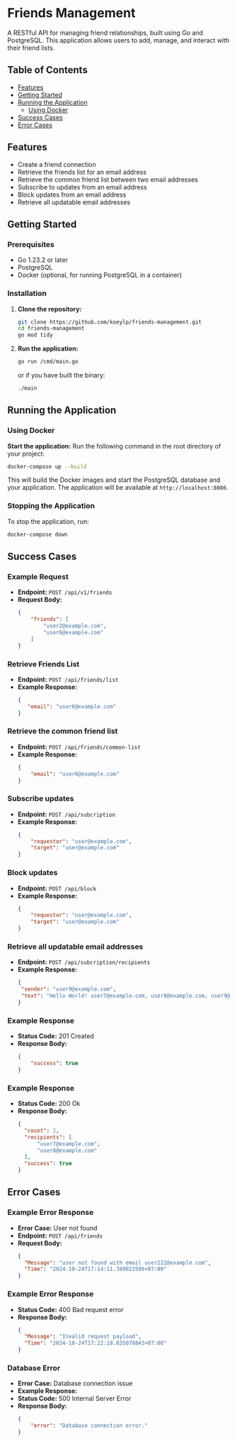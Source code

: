 
# Friends Management

A RESTful API for managing friend relationships, built using Go and PostgreSQL. This application allows users to add, manage, and interact with their friend lists.

## Table of Contents
- [Features](#features)
- [Getting Started](#getting-started)
- [Running the Application](#running-the-application)
  - [Using Docker](#using-docker)
- [Success Cases](#success-cases)
- [Error Cases](#error-cases)

## Features
- Create a friend connection
- Retrieve the friends list for an email address
- Retrieve the common friend list between two email addresses
- Subscribe to updates from an email address
- Block updates from an email address
- Retrieve all updatable email addresses

## Getting Started

### Prerequisites
- Go 1.23.2 or later
- PostgreSQL
- Docker (optional, for running PostgreSQL in a container)

### Installation

1. **Clone the repository:**
   ```bash
   git clone https://github.com/koeylp/friends-management.git
   cd friends-management
   go mod tidy
   ```

2. **Run the application:**
   ```bash
   go run /cmd/main.go
   ```

   or if you have built the binary:

   ```bash
   ./main
   ```

## Running the Application

### Using Docker



  **Start the application:**
   Run the following command in the root directory of your project:
   ```bash
   docker-compose up --build
   ```

   This will build the Docker images and start the PostgreSQL database and your application. The application will be available at `http://localhost:8080`.

### Stopping the Application
To stop the application, run:
```bash
docker-compose down
```

## Success Cases

### Example Request
- **Endpoint:** `POST /api/v1/friends`
- **Request Body:**
  ```json
  {
      "friends": [
          "user2@example.com",
          "user6@example.com"
      ]
  }
  ```
### Retrieve Friends List
- **Endpoint:** `POST /api/friends/list`
- **Example Response:**
  ```json
  {
     "email": "user6@example.com"
  }
  ```
### Retrieve the common friend list
- **Endpoint:** `POST /api/friends/common-list`
- **Example Response:**
  ```json
  {
      "email": "user6@example.com"
  }
  ```
### Subscribe updates 
- **Endpoint:** `POST /api/subcription`
- **Example Response:**
  ```json
  {
      "requestor": "user@example.com",
      "target": "user@example.com"
  }
  ```
### Block updates
- **Endpoint:** `POST /api/block`
- **Example Response:**
  ```json
  {
      "requestor": "user@example.com",
      "target": "user@example.com"
  }
  ```
### Retrieve all updatable email addresses
- **Endpoint:** `POST /api/subcription/recipients`
- **Example Response:**
  ```json
  {
   "sender": "user9@example.com",
   "text": "Hello World! user7@example.com, user8@example.com, user9@example.com"
  }
  ```
  
### Example Response
- **Status Code:** 201 Created
- **Response Body:**
  ```json
  {
      "success": true
  }
  ```
### Example Response
- **Status Code:** 200 Ok
- **Response Body:**
  ```json
  {
    "count": 2,
    "recipients": [
        "user7@example.com",
        "user8@example.com"
    ],
    "success": true
  }
  ```

## Error Cases

### Example Error Response
- **Error Case:** User not found
- **Endpoint:** `POST /api/friends`
- **Request Body:**
  ```json
  {
    "Message": "user not found with email user222@example.com",
    "Time": "2024-10-24T17:14:11.389023506+07:00"
  }
  ```

### Example Error Response
- **Status Code:** 400 Bad request error
- **Response Body:**
  ```json
  {
    "Message": "Invalid request payload",
    "Time": "2024-10-24T17:22:18.835078843+07:00"
  }
  ```


### Database Error
- **Error Case:** Database connection issue
- **Example Response:**
- **Status Code:** 500 Internal Server Error
- **Response Body:**
  ```json
  {
      "error": "Database connection error."
  }
  ```



